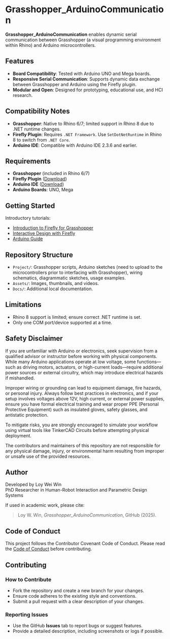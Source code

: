 # Grasshopper_ArduinoCommunication

**Grasshopper_ArduinoCommunication** enables dynamic serial communication between Grasshopper (a visual programming environment within Rhino) and Arduino microcontrollers.

## Features
- **Board Compatibility**: Tested with Arduino UNO and Mega boards.
- **Responsive Serial Communication**: Supports dynamic data exchange between Grasshopper and Arduino using the Firefly plugin.
- **Modular and Open**: Designed for prototyping, educational use, and HCI research.

## Compatibility Notes

- **Grasshopper**: Native to Rhino 6/7; limited support in Rhino 8 due to .NET runtime changes.
- **Firefly Plugin**: Requires `.NET Framework`. Use `SetDotNetRuntime` in Rhino 8 to switch from `.NET Core`.
- **Arduino IDE**: Compatible with Arduino IDE 2.3.6 and earlier.

## Requirements

- **Grasshopper** (included in Rhino 6/7)
- **Firefly Plugin** ([Download](https://www.food4rhino.com/en/app/firefly))
- **Arduino IDE** ([Download](https://www.arduino.cc/en/software))
- **Arduino Boards**: UNO, Mega

## Getting Started

Introductory tutorials:

- [Introduction to Firefly for Grasshopper](https://www.youtube.com/watch?v=a1fwyfkEHAg)
- [Interactive Design with Firefly](https://www.youtube.com/watch?v=4cGnw35fzzM)
- [Arduino Guide](https://www.arduino.cc/en/Guide/)

## Repository Structure

- `Project/`: Grasshopper scripts, Arduino sketches (need to upload to the microcontrollers prior to interfacing with Grasshopper), wiring schematics, diagrammatic sketches, usage examples.
- `Assets/`: Images, thumbnails, and videos.
- `Docs/`: Additional local documentation.

## Limitations

- Rhino 8 support is limited; ensure correct .NET runtime is set.
- Only one COM port/device supported at a time.

## Safety Disclaimer

If you are unfamiliar with Arduino or electronics, seek supervision from a qualified advisor or instructor before working with physical components. While many Arduino applications operate at low voltage, some functions—such as driving motors, actuators, or high-current loads—require additional power sources or external circuitry, which may introduce electrical hazards if mishandled.

Improper wiring or grounding can lead to equipment damage, fire hazards, or personal injury. Always follow best practices in electronics, and if your setup involves voltages above 12V, high current, or external power supplies, ensure you have formal electrical training and wear proper PPE (Personal Protective Equipment) such as insulated gloves, safety glasses, and antistatic protection.

To mitigate risks, you are strongly encouraged to simulate your workflow using virtual tools like TinkerCAD Circuits before attempting physical deployment.

The contributors and maintainers of this repository are not responsible for any physical damage, injury, or environmental harm resulting from improper or unsafe use of the provided resources.

## Author

Developed by Loy Wei Win  
PhD Researcher in Human-Robot Interaction and Parametric Design Systems

If used in academic work, please cite:

> Loy W. Win, *Grasshopper_ArduinoCommunication*, GitHub (2025).
 
## Code of Conduct
This project follows the Contributor Covenant Code of Conduct. Please read the [Code of Conduct](https://github.com/LoyWeiWin/Grasshopper_ArduinoCommunication/blob/main/CODE_OF_CONDUCT.md) before contributing.

## Contributing

### How to Contribute
- Fork the repository and create a new branch for your changes.  
- Ensure code adheres to the existing style and conventions.  
- Submit a pull request with a clear description of your changes.

### Reporting Issues
- Use the GitHub **Issues** tab to report bugs or suggest features.  
- Provide a detailed description, including screenshots or logs if possible.
